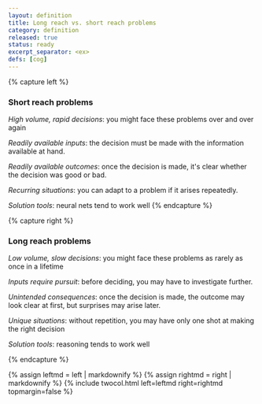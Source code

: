 ```yaml
---
layout: definition
title: Long reach vs. short reach problems
category: definition
released: true
status: ready
excerpt_separator: <ex>
defs: [cog]
---
```


{% capture left %}
### Short reach problems

*High volume, rapid decisions*: you might face these problems over and
over again

*Readily available inputs*: the decision must be made with the
information available at hand.

*Readily available outcomes*: once the decision is made, 
it's clear whether the decision was good or bad.

*Recurring situations*: you can adapt to a problem if it arises repeatedly.

*Solution tools*: neural nets tend to work well
{% endcapture %}

{% capture right %}
### Long reach problems

*Low volume, slow decisions*: you might face these problems
as rarely as once in a lifetime

*Inputs require pursuit*: before deciding, you may have to investigate
further.

*Unintended consequences*: once the decision is made, the outcome may
look clear at first, but surprises may arise later.

*Unique situations*: without repetition, you may have only one shot at
making the right decision

*Solution tools*: reasoning tends to work well

{% endcapture %}

{% assign leftmd = left | markdownify %}
{% assign rightmd = right | markdownify %}
{% include twocol.html left=leftmd right=rightmd topmargin=false %}

